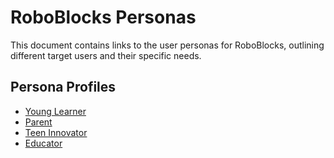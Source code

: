# RoboBlocks Personas  

This document contains links to the user personas for RoboBlocks, outlining different target users and their specific needs.

## Persona Profiles

- [Young Learner](https://docs.google.com/presentation/d/1EcTDXVw5l6YdB5CRy3OZsCUh21z0Yoxl_VHIQ_Ug-5U/edit?usp=sharing)
- [Parent](https://docs.google.com/presentation/d/1iPOd_Jz--qMZu9PzXSZSk_pVD5rIDBm7dKk2zoF-Gzk/edit#slide=id.g2dcb852fe19_0_10)
- [Teen Innovator](https://docs.google.com/presentation/d/1MFYeWDFoqpfY-x6w9GmLcGbiqrHEdxMJNdGARVpfiww/edit?usp=sharing)
- [Educator]( )
